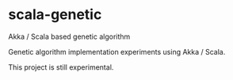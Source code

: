 scala-genetic
=============

Akka / Scala based genetic algorithm

Genetic algorithm implementation experiments using Akka / Scala.

This project is still experimental.
